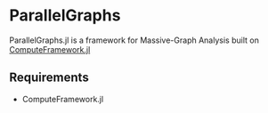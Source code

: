 # ParallelGraphs
ParallelGraphs.jl is a framework for Massive-Graph Analysis built on [ComputeFramework.jl](https://github.com/shashi/ComputeFramework.jl)
## Requirements
- ComputeFramework.jl
